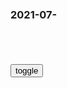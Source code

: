 ### 2021-07-　

```note
```

<table id="tbc" style="white-space: pre-wrap">
</table>
<button onclick="toggleb()">toggle</button>
<pre id="prr" style="display: none">
<!-- 🍅<br>　<hr>🍑 -->

假如zg一口气将1.1万亿美国国债全部抛售，会发生什么
https://baijiahao.baidu.com/s?id=1706086763250379757&wfr=spider&for=pc

美联储无限量化宽松的背后实质上是在向全球转嫁经济危机。

zg连续2月抛售美债，日本护主心切甘当“接盘侠”，增持364亿
https://baijiahao.baidu.com/s?id=1702987421890462334&wfr=spider&for=pc

美国印钞26万亿引发通胀！zg抛售275亿美债，日本等增持3176亿
https://baijiahao.baidu.com/s?id=1702708864631089942&wfr=spider&for=pc

原来80年代的日本，真的富到可以买下整个美国
http://sa.sogou.com/sgsearch/sgs_tc_news.php?req=8TNhtT6_nb85rERKjZxXLq35qqegO_S5WklkPgEm1Bg=

进入80年代，此时的日本已经是资本主义世界乃至全世界的“老二”，除了美国，似乎也没有谁可以在经济方面与之并肩。日本人破碎的mz自尊心在日渐富足的腰包里再次被找着。

当时的日本货物已经可以出口超过100多个国家，资本主义世界基本对日本货物大开绿灯。“日本货”取代了“美国货”，成了国际上的硬通货。

所有日本人都认为房地产和股票放在那里什么都不做就能永远增值。

那时候的一个日本普通人的生活，可能是：结束了一天超过十几小时的工作，领到了几十万日元的工资，给新认识的朋友送上一块瑞士金表，然后晚餐一起吃着澳洲龙虾，就着丹麦生蚝和神户牛肉，然后配着法国红酒或者英国威士忌。饭后再开着德国车去银座购买远道而来的欧洲奢侈品，然后再去打打高尔夫。

1989年的日本媒体说过：东京的地价足够买下整个美国。

1990年1月之后，深知日本没有匹配经济泡沫的“实体经济”的日本zf就主动戳破了“泡沫‘，银行贷款大幅下降。

房地产本来只是一种生活刚需，但日本人显然是将其当作了gm经济的支柱，成为了一场全m狂欢。失去了工业、农业和第三产业的支撑，一个国家的福祉又该何去何从？

美国人的《广场协议》仅仅是一个借口，背后深远的问题仍然是决策者的幼稚和经济结构的不成熟。

跟女人吵架，无论起因是什么，一定结局在态度问题
https://bbs.nga.cn/read.php?tid=25578115

吵架时，女人口中所说的“态度”，到底是指什么
https://baijiahao.baidu.com/s?id=1634609640607745493&wfr=spider&for=pc

刘hx：想谈，可以，美g先要端正态度
https://baijiahao.baidu.com/s?id=1706073356260626897&wfr=spider&for=pc

暴雨后回家一看房子四处开裂，墙体分离！男子：胶布粘一下继续睡
https://baijiahao.baidu.com/s?id=1706034384421507432&wfr=spider&for=pc

德g一记者在报道洪水新闻前用泥涂抹自己 假装参与了清理工作
https://baijiahao.baidu.com/s?id=1706035088188883593&wfr=spider&for=pc

　ygjbCF
　德g记者也跟着德g街道办抄作业了

w苯乓诶0E
　不是，她是被在.德g的zg人感染了

x合
　我们的徒弟，

　21237707
　全世界人都一个德行，谁也别说谁

　3769208210ZWJ
德g人也学会我们这招了

亿万懦夫》世人慌张只图碎银几两，这碎银几两却偏解万种慌张。
https://baijiahao.baidu.com/s?id=1697114539045481433&wfr=spider&for=pc

40岁失业后，我的乳腺癌复发了
https://m.thepaper.cn/baijiahao_13511364

毛姆说过，上帝的磨盘转得很慢，但是磨得很细。命运不会放过谁，也不会辜负谁。

大夫和我的医生朋友都明白，应该是乳腺癌没跑了，但当时的我脑子严重短路，任他们怎么解释，就是接收不到任何信息，脸上微笑着，嘴里却一句话也说不出

接受了事实，脑子也清醒了，不再那么慌乱。

我查阅了很多资料，并且把NCCN（美国国立综合癌症网络）乳腺癌指南从头到尾学习了一遍。知道了早期的、无淋巴转移的乳腺癌治愈率高达95%，我的心态放松了很多，

如今回过头看，返岗后的那两年中，其实有很多复发征兆，但都被我以各种理由忽略掉了。

身体一次次发出警告，我却一次次视而不见。

工作中的焦虑，饮食不规律，经常失眠，运动也是有一搭没一搭，这些可能都导致了我本就低下的免疫力更加脆弱，使得癌细胞迅速复苏，
　而一次又一次地忽视身体发出的求救信号，终于迎来了的癌症复发。

世人慌慌张张，所图不过碎银几两，偏这几两碎银，能解世人慌张。

罗曼罗兰说，世界上只有一种真正的英雄主义，那就是，在认识到生活的真相后，依然热爱生活。

宇宙到底有多“浩瀚”？大量惊人数据，让你深刻感受人类的渺小
https://baijiahao.baidu.com/s?id=1705973095374307953

https://pics7.baidu.com/feed/203fb80e7bec54e71ec35020b87943584fc26aae.jpeg?token=5072e9027dc6c443a9ecfa64e82a1768
https://pics7.baidu.com/feed/d043ad4bd11373f0a8efbf81a34e93f3faed04a1.jpeg?token=38780f77fb560356cf20dbcf1e6a0dc8
https://pics3.baidu.com/feed/21a4462309f79052d7607d840bb20fc27acbd5d2.jpeg?token=730ffb8f2f6f5f97ac1a23f71ccaec27
https://pics7.baidu.com/feed/72f082025aafa40f4886edeaab25db4778f01909.jpeg?token=0ee612693ec16a2219a1ce91a59df83e

一妻多夫”制，到底可不可行？一组漫画揭秘（女性偷着乐吧
https://baijiahao.baidu.com/s?id=1705975465799938018

马克思强调过：
经济利益才是处在观念背后，
并决定人们价值观的东西。
通过对西藏一妻多夫制的研究
美国学者戈德斯坦得出结论：
西藏封建时期
土地不可分割，劳役按户计算
差巴采取一妻多夫制
可以最大化的降低经济代价

https://pic.rmb.bdstatic.com/bjh/down/92c692fe673b6ab9d28dee7b88517be5.jpeg
https://pic.rmb.bdstatic.com/bjh/down/dff07e39d7cb6203a05ba9a1e3d305bb.jpeg

黑客借助越狱工具：为iPhone成功刷入MIUI 11
https://baijiahao.baidu.com/s?id=1706039224362724473&wfr=spider&for=pc

都美z的戏已落幕！她得到的是3万块钱和500万粉丝
https://xw.qq.com/partner/vivoscreen/20210723A00BHN/20210723A00BHN00

红星快评｜吴亦f事件“反转”？离“瓜”远些，离法律近些
https://baijiahao.baidu.com/s?id=1705996772510357573&wfr=spider&for=pc

女婴被埋一天一夜获救，救援队：母亲遇难时，保持托举姿势救女
https://new.qq.com/omn/20210723/20210723V038RW00.html

女本柔弱，为母则刚”是我听过最大的谎言
https://www.sohu.com/a/317382867_668274

豪言“击败zg男乒”的阿鲁纳是何许人也
https://baijiahao.baidu.com/s?id=1706029404390655913&wfr=spider&for=pc

去年还传不买zg制造！印度二季度手机出货量公布：小米排第一
https://baijiahao.baidu.com/s?id=1705989719153161110&wfr=spider&for=pc

小别离经典台词
http://www.cnrencai.com/yulu/jingdiantaici/999915.html

我觉得世界上所有事情都在你没有准备好的时候，就开始；在你准备好的时候，就结束了。
https://www.jinju8.com/ju/ffeb

黄磊
《年华似水》

湖南人今天很自豪！湖南将保存一部分月球土壤，只为祭奠一名伟人
https://xw.qq.com/cmsid/20201124a0g35a00

zg探月工程总设计师吴伟r院士

NASA局长挑事：我们都能跟e罗斯合作，zg却“不透明
https://baijiahao.baidu.com/s?id=1705990921060994031&wfr=spider&for=pc

zg“非常不容忍对他们太空计划的任何审查”，“他们很顽固，非常‘不透明

60年前，苏联和我们各自把核弹头对准对方，但除此之外，1975年一艘美国飞船（阿波罗18号）和一艘苏联飞船（联盟19号）对接，航天员们共同生活了9天，从那时起我们就开始了民用航天项目的合作……到今天我们和e罗斯依然保持合作……和zg形成了对比。

zg探月工程总设计师吴伟r透露：“最近，美g航空航天局几次致电z方，要求中z方向美方提供‘天问一号’火星探测器的轨道数据。我们的态度很明确，美方先提供相关数据，z方再提供，结果美方没脾气地将火星探测器的轨道数据传给了我们。

世界正处于“危险时刻”！新冠疫苗有效率暴跌，世卫组织发出警告
https://new.qq.com/rain/a/20210720A03O5V00

zg明确说不，理由相当充分
https://baijiahao.baidu.com/s?id=1706029613657592237&wfr=spider&for=pc

https://pics7.baidu.com/feed/c8177f3e6709c93db5e451dc293621d4d100549f.jpeg?token=38c99de1e80da5e0b48682582aee208d

斗争形势很复杂。

不仅仅在南h、在网络空间，还在病毒溯源研究。

武hbds他们采集的蝙蝠标本中的冠状bd和，x冠bd序列最近的是RaTG-13，它只有96.2%的同源性。

保罗
　指责福奇l导的美gg立卫生研究院（NIH），资助武hbd研究s进行相关研究。

这样一顶大帽子扣过来，福奇不仅不可能是美国抗疫功臣，还是最大的罪人。

也难怪，一贯脾气甚好的福奇博士，最后也发飙怒骂

同源性96.2%！Nature首篇x冠论文出炉，基本断定bd源于蝙蝠
https://www.sohu.com/a/370809044_707823

y苗有效力研究数据公开！科xy苗有效率高达90％
https://www.163.com/dy/article/GFEGKQRA0525L9Q0.html

<!-- 🍅<br>　<hr>🍑 -->
</pre>

```tip
```

<script src="https://cdn.jsdelivr.net/npm/jquery@3.5.1/dist/jquery.min.js"></script>

<link rel="stylesheet" href="https://cdn.jsdelivr.net/gh/fancyapps/fancybox@3.5.7/dist/jquery.fancybox.min.css" />
<script src="https://cdn.jsdelivr.net/gh/fancyapps/fancybox@3.5.7/dist/jquery.fancybox.min.js"></script>

<script type="text/javascript">

setTimeout(function(){
  tbc.innerHTML = parseURL(prr.innerHTML);
},0);

var __urlRegex = /(\b(https?|ftp|file):\/\/[-A-Z0-9+&@#\/%?=~_|!:,.;]*[-A-Z0-9+&@#\/%=~_|])/ig;
var __imgRegex = /\.(?:jpe?g|gif|png)$/i;

function parseURL($string){

    var exp = __urlRegex;
    return $string.replace(exp,function(match){
            __imgRegex.lastIndex=0;
            if(__imgRegex.test(match)){
                return '<a data-fancybox="gallery" href="' + match.replace("/p=700", "")
                 + '"><img src="' + match.replace("/p=700", "")+'" width="64"></a>';
            }
            else{
                return '<a href="' + match + '" target="_blank">' + match + '</a>';
            }
        }
    );
}

function toggleb() {
  var x = document.getElementById("prr");
  if (x.style.display === "none") {
    x.style.display = "";
  } else {
    x.style.display = "none";
  }
}

</script>
